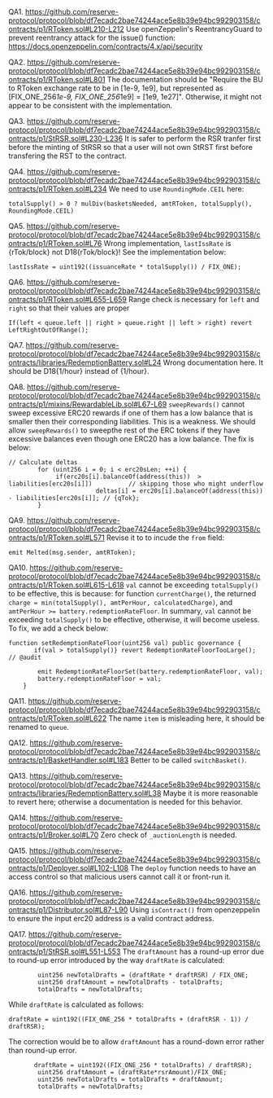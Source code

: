 QA1. https://github.com/reserve-protocol/protocol/blob/df7ecadc2bae74244ace5e8b39e94bc992903158/contracts/p1/RToken.sol#L210-L212
Use openZeppelin's ReentrancyGuard to prevent reentrancy attack for the issue() function:
https://docs.openzeppelin.com/contracts/4.x/api/security

QA2. https://github.com/reserve-protocol/protocol/blob/df7ecadc2bae74244ace5e8b39e94bc992903158/contracts/p1/RToken.sol#L801
The documentation should be "Require the BU to RToken exchange rate to be in [1e-9, 1e9], but represented as 
[FIX_ONE_256*1e-9, FIX_ONE_256*1e9] =  [1e9, 1e27]". Otherwise, it might not appear to be consistent with the implementation.
 
QA3. https://github.com/reserve-protocol/protocol/blob/df7ecadc2bae74244ace5e8b39e94bc992903158/contracts/p1/StRSR.sol#L230-L236
It is safer to perform the RSR tranfer first before the minting of StRSR so that a user will not own StRST first before transfering the RST to the contract.

QA4. https://github.com/reserve-protocol/protocol/blob/df7ecadc2bae74244ace5e8b39e94bc992903158/contracts/p1/RToken.sol#L234
We need to use ``RoundingMode.CEIL`` here:
```
totalSupply() > 0 ? mulDiv(basketsNeeded, amtRToken, totalSupply(), RoundingMode.CEIL)

``` 

QA5. https://github.com/reserve-protocol/protocol/blob/df7ecadc2bae74244ace5e8b39e94bc992903158/contracts/p1/RToken.sol#L76
Wrong implementation, ``lastIssRate`` is {rTok/block} not D18{rTok/block}! See the implementation below: 
```
lastIssRate = uint192((issuanceRate * totalSupply()) / FIX_ONE);

```

QA6. https://github.com/reserve-protocol/protocol/blob/df7ecadc2bae74244ace5e8b39e94bc992903158/contracts/p1/RToken.sol#L655-L659
Range check is necessary for ``left`` and ``right`` so that their values are proper
```
If(left < queue.left || right > queue.right || left > right) revert LeftRightOutOfRange();

```

QA7. https://github.com/reserve-protocol/protocol/blob/df7ecadc2bae74244ace5e8b39e94bc992903158/contracts/libraries/RedemptionBattery.sol#L24
Wrong documentation here. It should be D18{1/hour} instead of {1/hour}. 


QA8. https://github.com/reserve-protocol/protocol/blob/df7ecadc2bae74244ace5e8b39e94bc992903158/contracts/p1/mixins/RewardableLib.sol#L67-L69
``sweepRewards()`` cannot sweep excessive ERC20 rewards if one of them has a low balance that is smaller then their corresponding liabilities. This is a weakness. We should allow ``sweepRewards()`` to sweepthe rest of the ERC tokens if they have excessive balances even though one ERC20 has a low balance. The fix is below:
```
// Calculate deltas
        for (uint256 i = 0; i < erc20sLen; ++i) {
             if(erc20s[i].balanceOf(address(this))  >   liabilities[erc20s[i]])          // skipping those who might underflow
                        deltas[i] = erc20s[i].balanceOf(address(this)) - liabilities[erc20s[i]]; // {qTok}; 
        }

```

QA9. https://github.com/reserve-protocol/protocol/blob/df7ecadc2bae74244ace5e8b39e94bc992903158/contracts/p1/RToken.sol#L571
Revise it to to incude the ``from`` field:
```
emit Melted(msg.sender, amtRToken);
```

QA10. https://github.com/reserve-protocol/protocol/blob/df7ecadc2bae74244ace5e8b39e94bc992903158/contracts/p1/RToken.sol#L615-L618
``val`` cannot be exceeding ``totalSupply()`` to be effective, this is because: for function ``currentCharge()``, the returned ``charge = min(totalSupply(), amtPerHour, calculatedCharge)``, and ``amtPerHour >= battery.redemptionRateFloor``. In summary, ``val`` cannot be exceeding ``totalSupply()`` to be effective, otherwise, it will become useless. To fix, we add a check below: 

```
function setRedemptionRateFloor(uint256 val) public governance {
       if(val > totalSupply()} revert RedemptionRateFloorTooLarge(); // @audit

        emit RedemptionRateFloorSet(battery.redemptionRateFloor, val);
        battery.redemptionRateFloor = val;
    }
```

QA11. https://github.com/reserve-protocol/protocol/blob/df7ecadc2bae74244ace5e8b39e94bc992903158/contracts/p1/RToken.sol#L622
The name ``item`` is misleading here, it should be renamed to ``queue``. 

QA12. https://github.com/reserve-protocol/protocol/blob/df7ecadc2bae74244ace5e8b39e94bc992903158/contracts/p1/BasketHandler.sol#L183
Better to be called ``switchBasket()``. 

QA13. https://github.com/reserve-protocol/protocol/blob/df7ecadc2bae74244ace5e8b39e94bc992903158/contracts/libraries/RedemptionBattery.sol#L38
Maybe it is more reasonable to revert here; otherwise a documentation is needed for this behavior. 

QA14. https://github.com/reserve-protocol/protocol/blob/df7ecadc2bae74244ace5e8b39e94bc992903158/contracts/p1/Broker.sol#L70
Zero check of ``_auctionLength`` is needed. 

QA15. https://github.com/reserve-protocol/protocol/blob/df7ecadc2bae74244ace5e8b39e94bc992903158/contracts/p1/Deployer.sol#L102-L108
The ``deploy`` function needs to have an access control so that malicious users cannot call it or front-run it. 

QA16. https://github.com/reserve-protocol/protocol/blob/df7ecadc2bae74244ace5e8b39e94bc992903158/contracts/p1/Distributor.sol#L87-L90
Using ``isContract()`` from openzeppelin to ensure the input erc20 address is a valid contract address.

QA17. https://github.com/reserve-protocol/protocol/blob/df7ecadc2bae74244ace5e8b39e94bc992903158/contracts/p1/StRSR.sol#L551-L553
The ``draftAmount`` has a round-up error due to round-up error introduced by the way ``draftRate`` is calculated:
```
        uint256 newTotalDrafts = (draftRate * draftRSR) / FIX_ONE;
        uint256 draftAmount = newTotalDrafts - totalDrafts;
        totalDrafts = newTotalDrafts;
```
While ``draftRate`` is calculated as follows: 
```
draftRate = uint192((FIX_ONE_256 * totalDrafts + (draftRSR - 1)) / draftRSR);
```
The correction would be to allow ``draftAmount`` has a round-down error rather than round-up error. 
```
       draftRate = uint192((FIX_ONE_256 * totalDrafts) / draftRSR);
        uint256 draftAmount = (draftRate*rsrAmount)/FIX_ONE;
        uint256 newTotalDrafts = totalDrafts + draftAmount;         
        totalDrafts = newTotalDrafts;
```
